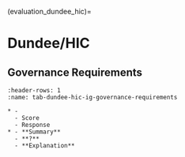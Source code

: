(evaluation_dundee_hic)=

# Dundee/HIC

## Governance Requirements

```{list-table}
:header-rows: 1
:name: tab-dundee-hic-ig-governance-requirements

* -
  - Score
  - Response
* - **Summary**
  - **?**
  - **Explanation**
```

